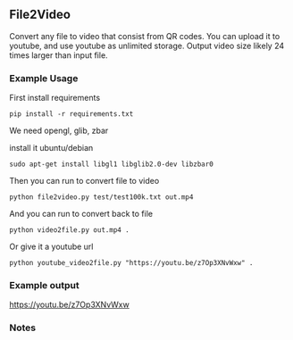 ## File2Video

Convert any file to video that consist from QR codes. You can upload it to youtube, and use youtube as unlimited storage. Output video size likely 24 times larger than input file.

### Example Usage
First install requirements
```
pip install -r requirements.txt
```
We need opengl, glib, zbar

install it ubuntu/debian
```
sudo apt-get install libgl1 libglib2.0-dev libzbar0
```

Then you can run to convert file to video
```
python file2video.py test/test100k.txt out.mp4
```
And you can run to convert back to file
```
python video2file.py out.mp4 .
```
Or give it a youtube url
```
python youtube_video2file.py "https://youtu.be/z7Op3XNvWxw" .
```

### Example output
https://youtu.be/z7Op3XNvWxw

### Notes
